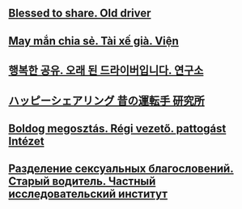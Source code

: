 
## [Blessed to share. Old driver](http://bt7373.com)

## [May mắn chia sẻ. Tài xế già. Viện](http://bt7373.com)

## [행복한 공유. 오래 된 드라이버입니다. 연구소](http://bt7373.com)

## [ハッピーシェアリング 昔の運転手 研究所](http://bt7373.com)

## [Boldog megosztás. Régi vezető. pattogást Intézet](http://bt7373.com)

## [Разделение сексуальных благословений. Старый водитель. Частный исследовательский институт](http://bt7373.com)



